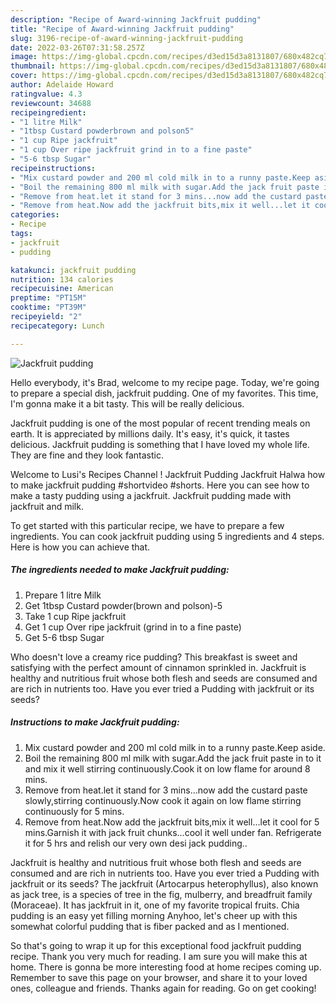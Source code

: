 ```yaml
---
description: "Recipe of Award-winning Jackfruit pudding"
title: "Recipe of Award-winning Jackfruit pudding"
slug: 3196-recipe-of-award-winning-jackfruit-pudding
date: 2022-03-26T07:31:58.257Z
image: https://img-global.cpcdn.com/recipes/d3ed15d3a8131807/680x482cq70/jackfruit-pudding-recipe-main-photo.jpg
thumbnail: https://img-global.cpcdn.com/recipes/d3ed15d3a8131807/680x482cq70/jackfruit-pudding-recipe-main-photo.jpg
cover: https://img-global.cpcdn.com/recipes/d3ed15d3a8131807/680x482cq70/jackfruit-pudding-recipe-main-photo.jpg
author: Adelaide Howard
ratingvalue: 4.3
reviewcount: 34688
recipeingredient:
- "1 litre Milk"
- "1tbsp Custard powderbrown and polson5"
- "1 cup Ripe jackfruit"
- "1 cup Over ripe jackfruit grind in to a fine paste"
- "5-6 tbsp Sugar"
recipeinstructions:
- "Mix custard powder and 200 ml cold milk in to a runny paste.Keep aside."
- "Boil the remaining 800 ml milk with sugar.Add the jack fruit paste in to it and mix it well stirring continuously.Cook it on low flame for around 8 mins."
- "Remove from heat.let it stand for 3 mins...now add the custard paste slowly,stirring continuously.Now cook it again on low flame stirring continuously for 5 mins."
- "Remove from heat.Now add the jackfruit bits,mix it well...let it cool for 5 mins.Garnish it with jack fruit chunks...cool it well under fan. Refrigerate it for 5 hrs and relish our very own desi jack pudding.."
categories:
- Recipe
tags:
- jackfruit
- pudding

katakunci: jackfruit pudding 
nutrition: 134 calories
recipecuisine: American
preptime: "PT15M"
cooktime: "PT39M"
recipeyield: "2"
recipecategory: Lunch

---
```



![Jackfruit pudding](https://img-global.cpcdn.com/recipes/d3ed15d3a8131807/680x482cq70/jackfruit-pudding-recipe-main-photo.jpg)

Hello everybody, it's Brad, welcome to my recipe page. Today, we're going to prepare a special dish, jackfruit pudding. One of my favorites. This time, I'm gonna make it a bit tasty. This will be really delicious.

Jackfruit pudding is one of the most popular of recent trending meals on earth. It is appreciated by millions daily. It's easy, it's quick, it tastes delicious. Jackfruit pudding is something that I have loved my whole life. They are fine and they look fantastic.

Welcome to Lusi&#39;s Recipes Channel ! Jackfruit Pudding Jackfruit Halwa how to make jackfruit pudding #shortvideo #shorts. Here you can see how to make a tasty pudding using a jackfruit. Jackfruit pudding made with jackfruit and milk.


To get started with this particular recipe, we have to prepare a few ingredients. You can cook jackfruit pudding using 5 ingredients and 4 steps. Here is how you can achieve that.

<!--inarticleads1-->

##### The ingredients needed to make Jackfruit pudding:

1. Prepare 1 litre Milk
1. Get 1tbsp Custard powder(brown and polson)-5
1. Take 1 cup Ripe jackfruit
1. Get 1 cup Over ripe jackfruit (grind in to a fine paste)
1. Get 5-6 tbsp Sugar


Who doesn&#39;t love a creamy rice pudding? This breakfast is sweet and satisfying with the perfect amount of cinnamon sprinkled in. Jackfruit is healthy and nutritious fruit whose both flesh and seeds are consumed and are rich in nutrients too. Have you ever tried a Pudding with jackfruit or its seeds? 

<!--inarticleads2-->

##### Instructions to make Jackfruit pudding:

1. Mix custard powder and 200 ml cold milk in to a runny paste.Keep aside.
1. Boil the remaining 800 ml milk with sugar.Add the jack fruit paste in to it and mix it well stirring continuously.Cook it on low flame for around 8 mins.
1. Remove from heat.let it stand for 3 mins...now add the custard paste slowly,stirring continuously.Now cook it again on low flame stirring continuously for 5 mins.
1. Remove from heat.Now add the jackfruit bits,mix it well...let it cool for 5 mins.Garnish it with jack fruit chunks...cool it well under fan. Refrigerate it for 5 hrs and relish our very own desi jack pudding..


Jackfruit is healthy and nutritious fruit whose both flesh and seeds are consumed and are rich in nutrients too. Have you ever tried a Pudding with jackfruit or its seeds? The jackfruit (Artocarpus heterophyllus), also known as jack tree, is a species of tree in the fig, mulberry, and breadfruit family (Moraceae). It has jackfruit in it, one of my favorite tropical fruits. Chia pudding is an easy yet filling morning Anyhoo, let&#39;s cheer up with this somewhat colorful pudding that is fiber packed and as I mentioned. 

So that's going to wrap it up for this exceptional food jackfruit pudding recipe. Thank you very much for reading. I am sure you will make this at home. There is gonna be more interesting food at home recipes coming up. Remember to save this page on your browser, and share it to your loved ones, colleague and friends. Thanks again for reading. Go on get cooking!
